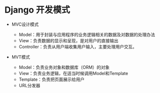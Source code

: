 # Django 开发模式

- MVC设计模式

    - Model：用于封装与应用程序的业务逻辑相关的数据及对数据的处理办法
    - View：负责数据的显示和呈现，是对用户的直接输出
    - Controller：负责从用户端收集用户输入，主要处理用户交互。

- MVT模式

    - Model：负责业务对象和数据库（ORM）的对象
    - View：负责业务逻辑，在适当时候调用Model和Template
    - Template：负责把页面展示给用户
    - URL分发器
